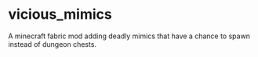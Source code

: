 # vicious_mimics
 A minecraft fabric mod adding deadly mimics that have a chance to spawn instead of dungeon chests.
